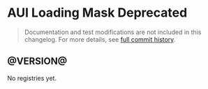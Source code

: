 # AUI Loading Mask Deprecated

> Documentation and test modifications are not included in this changelog. For more details, see [full commit history](https://github.com/liferay/alloy-ui/commits/master-deprecated/src/aui-loading-mask-deprecated).

## @VERSION@

No registries yet.
